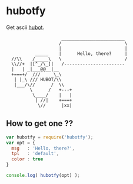 # hubotfy

Get ascii [hubot](https://github.com/github/hubot).

```
                     ________________________
                    /                        \
                    |                        |
           _____    |      Hello, there?     |
  //\\    /_____\   \                        /
  \\//+  |[^_/\_]|   /-----------------------
  |   | _|___@@__|__
  +===+/  ///     \_\
   | |_\ /// HUBOT/\\
   |___/\//      /  \\
         \      /   +---+
          \____/    |   |
           | //|    +===+
            \//      |xx|

```

## How to get one ??

```javascript
var hubotfy = require('hubotfy');
var opt = {
  msg   : 'Hello, there?',
  tpl   : 'default',
  color : true
}

console.log( hubotfy(opt) );
```
